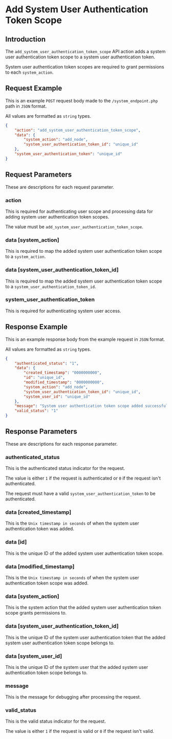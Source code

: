 # Add System User Authentication Token Scope

## Introduction

The `add_system_user_authentication_token_scope` API action adds a system user authentication token scope to a system user authentication token.

System user authentication token scopes are required to grant permissions to each `system_action`.

## Request Example

This is an example `POST` request body made to the `/system_endpoint.php` path in `JSON` format.

All values are formatted as `string` types.

```json
{
    "action": "add_system_user_authentication_token_scope",
    "data": {
        "system_action": "add_node",
        "system_user_authentication_token_id": "unique_id"
    },
    "system_user_authentication_token": "unique_id"
}
```

## Request Parameters

These are descriptions for each request parameter.

### action

This is required for authenticating user scope and processing data for adding system user authentication token scopes.

The value must be `add_system_user_authentication_token_scope`.

### data [system_action]

This is required to map the added system user authentication token scope to a `system_action`.

### data [system_user_authentication_token_id]

This is required to map the added system user authentication token scope to a `system_user_authentication_token_id`.

### system_user_authentication_token

This is required for authenticating system user access.

## Response Example

This is an example response body from the example request in `JSON` format.

All values are formatted as `string` types.

```json
{
    "authenticated_status": "1",
    "data": {
        "created_timestamp": "0000000000",
        "id": "unique_id",
        "modified_timestamp": "0000000000",
        "system_action": "add_node",
        "system_user_authentication_token_id": "unique_id",
        "system_user_id": "unique_id"
    },
    "message": "System user authentication token scope added successfully.",
    "valid_status": "1"
}
```

## Response Parameters

These are descriptions for each response parameter.

### authenticated_status

This is the authenticated status indicator for the request.

The value is either `1` if the request is authenticated or `0` if the request isn't authenticated.

The request must have a valid `system_user_authentication_token` to be authenticated.

### data [created_timestamp]

This is the `Unix timestamp in seconds` of when the system user authentication token was added.

### data [id]

This is the unique ID of the added system user authentication token scope.

### data [modified_timestamp]

This is the `Unix timestamp in seconds` of when the system user authentication token scope was added.

### data [system_action]

This is the system action that the added system user authentication token scope grants permissions to.

### data [system_user_authentication_token_id]

This is the unique ID of the system user authentication token that the added system user authentication token scope belongs to.

### data [system_user_id]

This is the unique ID of the system user that the added system user authentication token scope belongs to.

### message

This is the message for debugging after processing the request.

### valid_status

This is the valid status indicator for the request.

The value is either `1` if the request is valid or `0` if the request isn't valid.
